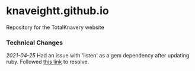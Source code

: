 # knaveightt.github.io
Repository for the TotalKnavery website

### Technical Changes
*2021-04-25* Had an issue with 'listen' as a gem dependency after updating ruby. Followed [this link](https://www.chadduffey.com/2021/03/Jekyll-Poop.html) to resolve.
